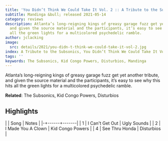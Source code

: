 ```yaml
---
title: 'You Didn’t Think We Could Take It Vol. 2 :: A Tribute to the Subsonics'
subtitle: Mandinga &bull; released 2021-05-14
category: reviews
description: Atlanta’s long-reigning kings of greasy garage fuzz get yet another tribute,
  and given the source material and the participants, it’s easy to see why this hits
  all the green lights for a multicolored psychedelic ramble.
author: jclacking
image:
  src: details/2021/you-didn-t-think-we-could-take-it-vol-2.jpg
index: A Tribute to the Subsonics, You Didn’t Think We Could Take It Vol. 2
tags: ''
keywords: The Subsonics, Kid Congo Powers, Disturbios, Mandinga
---
```

Atlanta’s long-reigning kings of greasy garage fuzz get yet another tribute, and given the source material and the participants, it’s easy to see why this hits all the green lights for a multicolored psychedelic ramble.<!--more-->

**Related**: The Subsonics, Kid Congo Powers, Disturbios

## Highlights

| | Song | Notes |
|-+------+-------|
| 1 | I Can't Get Out | Ugly Sounds |
| 2 | I Made You A Clown | Kid Congo Powers |
| 4 | See Thru Honda | Disturbios |

